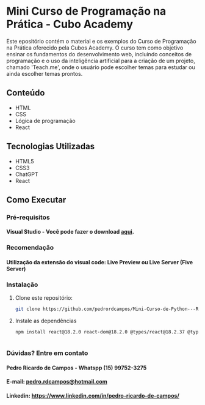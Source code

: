 # Mini Curso de Programação na Prática - Cubo Academy

Este epositório contém o material e os exemplos do Curso de Programação na Prática oferecido pela Cubos Academy. O curso tem como objetivo ensinar os fundamentos do desenvolvimento web, incluindo conceitos de programação e o uso da inteligência artificial para a criação de um projeto, chamado 'Teach.me', onde o usuário pode escolher temas para estudar ou ainda escolher temas prontos.

## Conteúdo

- HTML
- CSS
- Lógica de programação
- React

## Tecnologias Utilizadas

- HTML5
- CSS3
- ChatGPT
- React

## Como Executar

### Pré-requisitos
#### Visual Studio - Você pode fazer o download [aqui](https://visualstudio.microsoft.com/pt-br/downloads/).

### Recomendação
#### Utilização da extensão do visual code: Live Preview ou Live Server (Five Server)

### Instalação

1. Clone este repositório:
   ```bash
   git clone https://github.com/pedrordcampos/Mini-Curso-de-Python---Rocketseat.git](https://github.com/pedrordcampos/Curso-de-Programacao-na-Pratica-Cubos-Academy.git

2. Instale as dependências
   ```bash
   npm install react@18.2.0 react-dom@18.2.0 @types/react@18.2.37 @types/react-dom@18.2.15



### Dúvidas? Entre em contato
#### Pedro Ricardo de Campos - Whatspp (15) 99752-3275
#### E-mail: pedro.rdcampos@hotmail.com
#### Linkedin: https://www.linkedin.com/in/pedro-ricardo-de-campos/






